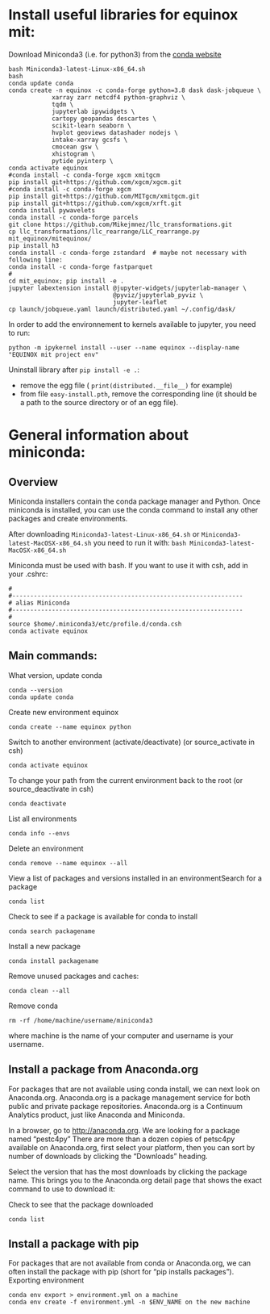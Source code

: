 # Install useful libraries for equinox mit:

Download Miniconda3 (i.e. for python3) from the [conda website](https://conda.io/miniconda.html)
```
bash Miniconda3-latest-Linux-x86_64.sh
bash
conda update conda
conda create -n equinox -c conda-forge python=3.8 dask dask-jobqueue \
            xarray zarr netcdf4 python-graphviz \
            tqdm \
            jupyterlab ipywidgets \
            cartopy geopandas descartes \
            scikit-learn seaborn \
            hvplot geoviews datashader nodejs \
            intake-xarray gcsfs \
            cmocean gsw \
            xhistogram \
            pytide pyinterp \
conda activate equinox
#conda install -c conda-forge xgcm xmitgcm
pip install git+https://github.com/xgcm/xgcm.git
#conda install -c conda-forge xgcm
pip install git+https://github.com/MITgcm/xmitgcm.git
pip install git+https://github.com/xgcm/xrft.git
conda install pywavelets
conda install -c conda-forge parcels
git clone https://github.com/Mikejmnez/llc_transformations.git
cp llc_transformations/llc_rearrange/LLC_rearrange.py  mit_equinox/mitequinox/
pip install h3
conda install -c conda-forge zstandard  # maybe not necessary with following line:
conda install -c conda-forge fastparquet
#
cd mit_equinox; pip install -e .
jupyter labextension install @jupyter-widgets/jupyterlab-manager \
                             @pyviz/jupyterlab_pyviz \
                             jupyter-leaflet
cp launch/jobqueue.yaml launch/distributed.yaml ~/.config/dask/
```

In order to add the environnement to kernels available to jupyter, you need to run:
```
python -m ipykernel install --user --name equinox --display-name "EQUINOX mit project env"
```

Uninstall library after `pip install -e .`:
- remove the egg file ( `print(distributed.__file__)` for example)
- from file `easy-install.pth`, remove the corresponding line (it should be a path to the source directory or of an egg file).

# General information about miniconda:

## Overview

Miniconda installers contain the conda package manager and Python.
Once miniconda is installed, you can use the conda command to install any other packages and create environments.

After downloading `Miniconda3-latest-Linux-x86_64.sh` or `Miniconda3-latest-MacOSX-x86_64.sh` you need to run it with: `bash Miniconda3-latest-MacOSX-x86_64.sh`

Miniconda must be used with bash. If you want to use it with csh, add in your .cshrc:
```
#
#----------------------------------------------------------------
# alias Miniconda
#----------------------------------------------------------------
#
source $home/.miniconda3/etc/profile.d/conda.csh
conda activate equinox
```

## Main commands:
What version, update conda
```
conda --version
conda update conda
```
Create new environment equinox
```
conda create --name equinox python
```
Switch to another environment (activate/deactivate) (or source_activate in csh)
```
conda activate equinox
```
To change your path from the current environment back to the root (or source_deactivate in csh)
```
conda deactivate
```
List all environments
```
conda info --envs
```
Delete an environment
```
conda remove --name equinox --all
```
View a list of packages and versions installed in an environmentSearch for a package
```
conda list
```
Check to see if a package is available for conda to install
```
conda search packagename
```
Install a new package
```
conda install packagename
```
Remove unused packages and caches:
```
conda clean --all
```
Remove conda
```
rm -rf /home/machine/username/miniconda3
```
where machine is the name of your computer and username is your username.


## Install a package from Anaconda.org

For packages that are not available using conda install, we can next look on Anaconda.org. Anaconda.org is a package management service for both public and private package repositories. Anaconda.org is a Continuum Analytics product, just like Anaconda and Miniconda.

In a browser, go to http://anaconda.org. We are looking for a package named “pestc4py”
There are more than a dozen copies of petsc4py available on Anaconda.org, first select your platform, then you can sort by number of downloads by clicking the “Downloads” heading.

Select the version that has the most downloads by clicking the package name. This brings you to the Anaconda.org detail page that shows the exact command to use to download it:

Check to see that the package downloaded
```
conda list
```

## Install a package with pip

For packages that are not available from conda or Anaconda.org, we can often install the package with pip (short for “pip installs packages”).
Exporting environment

```
conda env export > environment.yml on a machine
conda env create -f environment.yml -n $ENV_NAME on the new machine
```
